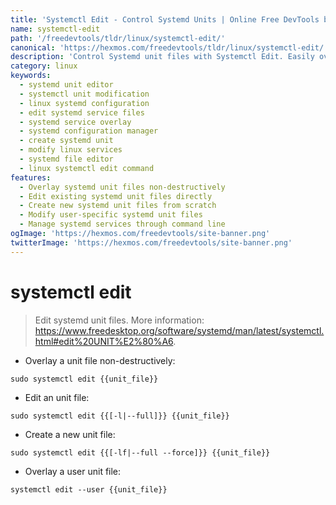 ```yaml
---
title: 'Systemctl Edit - Control Systemd Units | Online Free DevTools by Hexmos'
name: systemctl-edit
path: '/freedevtools/tldr/linux/systemctl-edit/'
canonical: 'https://hexmos.com/freedevtools/tldr/linux/systemctl-edit/'
description: 'Control Systemd unit files with Systemctl Edit. Easily overlay, edit, and create systemd configurations on Linux. Free online tool, no registration required.'
category: linux
keywords:
  - systemd unit editor
  - systemctl unit modification
  - linux systemd configuration
  - edit systemd service files
  - systemd service overlay
  - systemd configuration manager
  - create systemd unit
  - modify linux services
  - systemd file editor
  - linux systemctl edit command
features:
  - Overlay systemd unit files non-destructively
  - Edit existing systemd unit files directly
  - Create new systemd unit files from scratch
  - Modify user-specific systemd unit files
  - Manage systemd services through command line
ogImage: 'https://hexmos.com/freedevtools/site-banner.png'
twitterImage: 'https://hexmos.com/freedevtools/site-banner.png'
---
```


# systemctl edit

> Edit systemd unit files.
> More information: <https://www.freedesktop.org/software/systemd/man/latest/systemctl.html#edit%20UNIT%E2%80%A6>.

- Overlay a unit file non-destructively:

`sudo systemctl edit {{unit_file}}`

- Edit an unit file:

`sudo systemctl edit {{[-l|--full]}} {{unit_file}}`

- Create a new unit file:

`sudo systemctl edit {{[-lf|--full --force]}} {{unit_file}}`

- Overlay a user unit file:

`systemctl edit --user {{unit_file}}`
